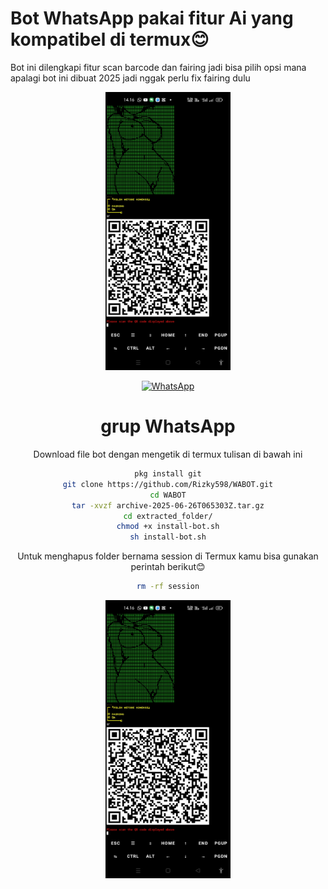 # Bot WhatsApp pakai fitur Ai yang kompatibel di termux😊
Bot ini dilengkapi fitur scan barcode dan fairing jadi bisa pilih opsi mana apalagi bot ini dibuat 2025 jadi nggak perlu fix fairing dulu
<div align="center">
  <p>
    <img src="1.jpg" width="200">
    </p>
  

[![WhatsApp](https://img.shields.io/badge/WhatsApp-25D366?style=for-the-badge&logo=whatsapp&logoColor=white)](https://chat.whatsapp.com/Jmbs0K52j3fB4FOP5wViWX)

# grup WhatsApp
Download file bot dengan mengetik di termux tulisan di bawah ini
 
```bash
pkg install git
git clone https://github.com/Rizky598/WABOT.git
cd WABOT
tar -xvzf archive-2025-06-26T065303Z.tar.gz
cd extracted_folder/
chmod +x install-bot.sh
sh install-bot.sh
```
Untuk menghapus folder bernama session di Termux kamu bisa gunakan perintah berikut😊

```bash
rm -rf session
```

<div align="center">
  <p>
    <img src="1.jpg" width="200">
    </p>